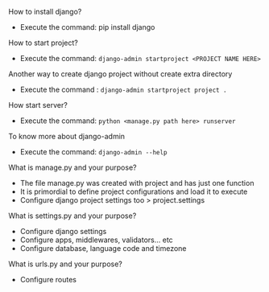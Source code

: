 How to install django?
- Execute the command: pip install django

How to start project?
- Execute the command: ```django-admin startproject <PROJECT NAME HERE>```

Another way to create django project without create extra directory
- Execute the command : ```django-admin startproject project .```

How start server?
- Execute the command: ```python <manage.py path here> runserver```

To know more about django-admin
- Execute the command: ```django-admin --help```

What is manage.py and your purpose?
- The file manage.py was created with project and has just one function
- It is primordial to define project configurations and load it to execute
- Configure django project settings too > project.settings

What is settings.py and your purpose?
- Configure django settings
- Configure apps, middlewares, validators... etc
- Configure database, language code and timezone

What is urls.py and your purpose?
- Configure routes